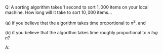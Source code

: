 Q: A sorting algorithm takes $1$ second to sort $1,000$ items on your local
machine. How long will it take to sort $10,000$ items...

(a) if you believe that the algorithm takes time proportional to $n^2$, and

(b) if you believe that the algorithm takes time roughly proportional to
$n\text{ }log\text{ }n$?

A:
